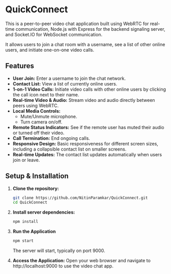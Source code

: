 # QuickConnect

This is a peer-to-peer video chat application built using WebRTC for real-time communication, Node.js with Express for the backend signaling server, and Socket.IO for WebSocket communication.

It allows users to join a chat room with a username, see a list of other online users, and initiate one-on-one video calls.

## Features

*   **User Join:** Enter a username to join the chat network.
*   **Contact List:** View a list of currently online users.
*   **1-on-1 Video Calls:** Initiate video calls with other online users by clicking the call icon next to their name.
*   **Real-time Video & Audio:** Stream video and audio directly between peers using WebRTC.
*   **Local Media Controls:**
    *   Mute/Unmute microphone.
    *   Turn camera on/off.
*   **Remote Status Indicators:** See if the remote user has muted their audio or turned off their video.
*   **Call Termination:** End ongoing calls.
*   **Responsive Design:** Basic responsiveness for different screen sizes, including a collapsible contact list on smaller screens.
*   **Real-time Updates:** The contact list updates automatically when users join or leave.

## Setup & Installation

1.  **Clone the repository:**
    ```bash
    git clone https://github.com/NitinParamkar/QuickConnect.git
    cd QuickConnect
    ```

2.  **Install server dependencies:**
    ```bash
    npm install
    ```

3. **Run the Application**
    ```bash
    npm start
    ```
    The server will start, typically on port 9000.
4. **Access the Application:**
   Open your web browser and navigate to http://localhost:9000 to use the video chat app.
